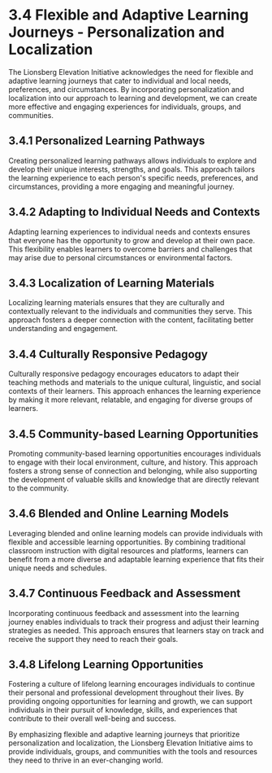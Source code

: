 # 3.4 Flexible and Adaptive Learning Journeys - Personalization and Localization

The Lionsberg Elevation Initiative acknowledges the need for flexible and adaptive learning journeys that cater to individual and local needs, preferences, and circumstances. By incorporating personalization and localization into our approach to learning and development, we can create more effective and engaging experiences for individuals, groups, and communities.

## 3.4.1 Personalized Learning Pathways

Creating personalized learning pathways allows individuals to explore and develop their unique interests, strengths, and goals. This approach tailors the learning experience to each person's specific needs, preferences, and circumstances, providing a more engaging and meaningful journey.

## 3.4.2 Adapting to Individual Needs and Contexts

Adapting learning experiences to individual needs and contexts ensures that everyone has the opportunity to grow and develop at their own pace. This flexibility enables learners to overcome barriers and challenges that may arise due to personal circumstances or environmental factors.

## 3.4.3 Localization of Learning Materials

Localizing learning materials ensures that they are culturally and contextually relevant to the individuals and communities they serve. This approach fosters a deeper connection with the content, facilitating better understanding and engagement.

## 3.4.4 Culturally Responsive Pedagogy

Culturally responsive pedagogy encourages educators to adapt their teaching methods and materials to the unique cultural, linguistic, and social contexts of their learners. This approach enhances the learning experience by making it more relevant, relatable, and engaging for diverse groups of learners.

## 3.4.5 Community-based Learning Opportunities

Promoting community-based learning opportunities encourages individuals to engage with their local environment, culture, and history. This approach fosters a strong sense of connection and belonging, while also supporting the development of valuable skills and knowledge that are directly relevant to the community.

## 3.4.6 Blended and Online Learning Models

Leveraging blended and online learning models can provide individuals with flexible and accessible learning opportunities. By combining traditional classroom instruction with digital resources and platforms, learners can benefit from a more diverse and adaptable learning experience that fits their unique needs and schedules.

## 3.4.7 Continuous Feedback and Assessment

Incorporating continuous feedback and assessment into the learning journey enables individuals to track their progress and adjust their learning strategies as needed. This approach ensures that learners stay on track and receive the support they need to reach their goals.

## 3.4.8 Lifelong Learning Opportunities

Fostering a culture of lifelong learning encourages individuals to continue their personal and professional development throughout their lives. By providing ongoing opportunities for learning and growth, we can support individuals in their pursuit of knowledge, skills, and experiences that contribute to their overall well-being and success.

By emphasizing flexible and adaptive learning journeys that prioritize personalization and localization, the Lionsberg Elevation Initiative aims to provide individuals, groups, and communities with the tools and resources they need to thrive in an ever-changing world.